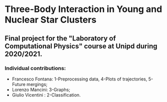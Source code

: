 # Three-Body Interaction in Young and Nuclear Star Clusters

## Final project for the "Laboratory of Computational Physics" course at Unipd during 2020/2021.

### Individual contributions:
* Francesco Fontana: 1-Preprocessing data, 4-Plots of trajectories, 5-Future mergings;
* Lorenzo Mancini: 3-Graphs;
* Giulio Vicentini : 2-Classification.

